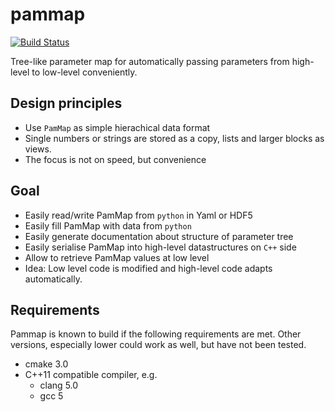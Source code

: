 # pammap
[![Build Status](https://travis-ci.org/mfherbst/pammap.svg?branch=master)](https://travis-ci.org/mfherbst/pammap)

Tree-like parameter map for automatically passing parameters from
high-level to low-level conveniently.

## Design principles
- Use `PamMap` as simple hierachical data format
- Single numbers or strings are stored as a copy, lists and larger blocks as views.
- The focus is not on speed, but convenience

## Goal
- Easily read/write PamMap from `python` in Yaml or HDF5
- Easily fill PamMap with data from `python`
- Easily generate documentation about structure of parameter tree
- Easily serialise PamMap into high-level datastructures on `C++` side
- Allow to retrieve PamMap values at low level
- Idea: Low level code is modified and high-level code adapts automatically.

## Requirements
Pammap is known to build if the following requirements are met.
Other versions, especially lower could work as well, but have not been tested.

- cmake 3.0
- C++11 compatible compiler, e.g.
	- clang 5.0
	- gcc 5
